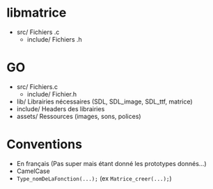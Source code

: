 libmatrice
=====================

* src/ Fichiers .c  
	* include/ Fichiers .h

GO
==================

* src/ Fichiers.c
	* include/ Fichier.h
* lib/ Librairies nécessaires (SDL, SDL_image, SDL_ttf, matrice)
* include/ Headers des librairies
* assets/ Ressources (images, sons, polices)

Conventions
====================

* En français (Pas super mais étant donné les prototypes donnés...)
* CamelCase
* `Type_nomDeLaFonction(...);` (ex `Matrice_creer(...);`)
